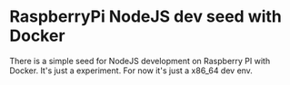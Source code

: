 # RaspberryPi NodeJS dev seed with Docker

There is a simple seed for NodeJS development on Raspberry PI with Docker. It's just a experiment. For now it's just a x86_64 dev env.
